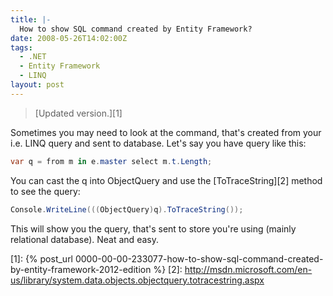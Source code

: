 ```yaml
---
title: |-
  How to show SQL command created by Entity Framework?
date: 2008-05-26T14:02:00Z
tags:
  - .NET
  - Entity Framework
  - LINQ
layout: post
---
```

> [Updated version.][1]

Sometimes you may need to look at the command, that's created from your i.e. LINQ query and sent to database. Let's say you have query like this:

```csharp
var q = from m in e.master select m.t.Length;
```

You can cast the q into ObjectQuery and use the [ToTraceString][2] method to see the query:

```csharp
Console.WriteLine(((ObjectQuery)q).ToTraceString());
```

This will show you the query, that's sent to store you're using (mainly relational database). Neat and easy.

[1]: {% post_url 0000-00-00-233077-how-to-show-sql-command-created-by-entity-framework-2012-edition %}
[2]: http://msdn.microsoft.com/en-us/library/system.data.objects.objectquery.totracestring.aspx